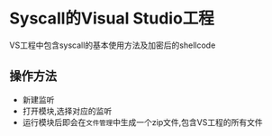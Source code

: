 # Syscall的Visual Studio工程

VS工程中包含syscall的基本使用方法及加密后的shellcode

## 操作方法

+ 新建监听
+ 打开模块,选择对应的监听
+ 运行模块后即会在`文件管理`中生成一个zip文件,包含VS工程的所有文件


